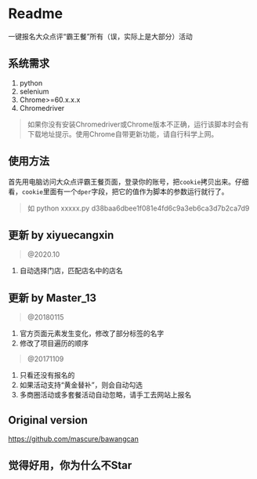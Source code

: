 # Readme
一键报名大众点评“霸王餐”所有（误，实际上是大部分）活动

## 系统需求
1. python  
2. selenium
3. Chrome>=60.x.x.x
4. Chromedriver  
>如果你没有安装Chromedriver或Chrome版本不正确，运行该脚本时会有下载地址提示。使用Chrome自带更新功能，请自行科学上网。


## 使用方法
首先用电脑访问大众点评霸王餐页面，登录你的账号，把`cookie`拷贝出来。仔细看，`cookie`里面有一个`dper`字段，把它的值作为脚本的参数运行就行了。
>如 python xxxxx.py d38baa6dbee1f081e4fd6c9a3eb6ca3d7b2ca7d9

## 更新 by xiyuecangxin
>@2020.10
1. 自动选择门店，匹配店名中的店名

## 更新 by Master_13
>@20180115
1. 官方页面元素发生变化，修改了部分标签的名字
2. 修改了项目遍历的顺序

>@20171109
  
1. 只看还没有报名的  
2. 如果活动支持“黄金替补”，则会自动勾选  
3. 多商圈活动或多套餐活动自动忽略，请手工去网站上报名

## Original version
https://github.com/mascure/bawangcan

## 觉得好用，你为什么不Star
